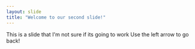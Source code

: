 ```yaml
---
layout: slide
title: "Welcome to our second slide!"
---
```

This is a slide that I'm not sure if its going to work
Use the left arrow to go back!
